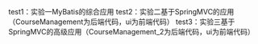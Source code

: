 test1：实验一MyBatis的综合应用
test2：实验二基于SpringMVC的应用（CourseManagement为后端代码，ui为前端代码）
test3：实验三基于SpringMVC的高级应用（CourseManagement_2为后端代码，ui为前端代码）
